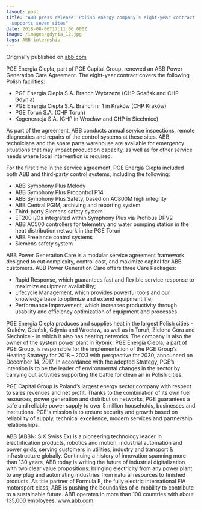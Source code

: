 ```yaml
---
layout: post
title: "ABB press release: Polish energy company’s eight-year contract renewal
  supports seven sites"
date: 2018-08-06T17:11:00.000Z
image: /images/gdynia_12.jpg
tags: ABB-internship
---
```

Originally published on [abb.com](https://new.abb.com/news/detail/5887/pge-capital-group-renews-abb-care-adds-control-systems-services)

PGE Energia Ciepła, part of PGE Capital Group, renewed an ABB Power Generation Care Agreement. The eight-year contract covers the following Polish facilities:



* PGE Energia Ciepła S.A. Branch Wybrzeże (CHP Gdańsk and CHP Gdynia)
* PGE Energia Ciepła S.A. Branch nr 1 in Kraków (CHP Kraków)
* PGE Toruń S.A. (CHP Toruń)
* Kogeneracja S.A. (CHP in Wrocław and CHP in Siechnice)

As part of the agreement, ABB conducts annual service inspections, remote diagnostics and repairs of the control systems at these sites. ABB technicians and the spare parts warehouse are available for emergency situations that may impact production capacity, as well as for other service needs where local intervention is required.



For the first time in the service agreement, PGE Energia Ciepła included both ABB and third-party control systems,  including the following:



* ABB Symphony Plus Melody
* ABB Symphony Plus Procontrol P14
* ABB Symphony Plus Safety, based on AC800M high integrity
* ABB Central PGIM, archiving and reporting system
* Third-party Siemens safety system
* ET200 I/Os integrated within Symphony Plus via Profibus DPV2
* ABB AC500 controllers for telemetry and water pumping station in the heat distribution network in the PGE Toruń
* ABB Freelance control systems
* Siemens safety system

ABB Power Generation Care is a modular service agreement framework designed to cut complexity, control cost, and maximize capital for ABB customers. ABB Power Generation Care offers three Care Packages:



* Rapid Response, which guarantees fast and flexible service response to maximize equipment availability;
* Lifecycle Management, which provides powerful tools and our knowledge base to optimize and extend equipment life;
* Performance Improvement, which increases productivity through usability and efficiency optimization of equipment and processes.

PGE Energia Ciepła produces and supplies heat in the largest Polish cities - Kraków, Gdańsk, Gdynia and Wrocław, as well as in Toruń, Zielona Góra and Siechnice - in which it also has heating networks. The company is also the owner of the system power plant in Rybnik. PGE Energia Ciepła, a part of PGE Group, is responsible for the implementation of the PGE Group’s Heating Strategy for 2018 – 2023 with perspective for 2030, announced on December 14, 2017. In accordance with the adopted Strategy, PGE’s intention is to be the leader of environmental changes in the sector by carrying out activities supporting the battle for clean air in Polish cities.



PGE Capital Group is Poland’s largest energy sector company with respect to sales revenues and net profit. Thanks to the combination of its own fuel resources, power generation and distribution networks, PGE guarantees a safe and reliable power supply to over 5 million households, businesses and institutions. PGE's mission is to ensure security and growth based on reliability of supply, technical excellence, modern services and partnership relationships.



ABB (ABBN: SIX Swiss Ex) is a pioneering technology leader in electrification products, robotics and motion, industrial automation and power grids, serving customers in utilities, industry and transport & infrastructure globally. Continuing a history of innovation spanning more than 130 years, ABB today is writing the future of industrial digitalization with two clear value propositions: bringing electricity from any power plant to any plug and automating industries from natural resources to finished products. As title partner of Formula E, the fully electric international FIA motorsport class, ABB is pushing the boundaries of e-mobility to contribute to a sustainable future. ABB operates in more than 100 countries with about 135,000 employees. www.abb.com.
